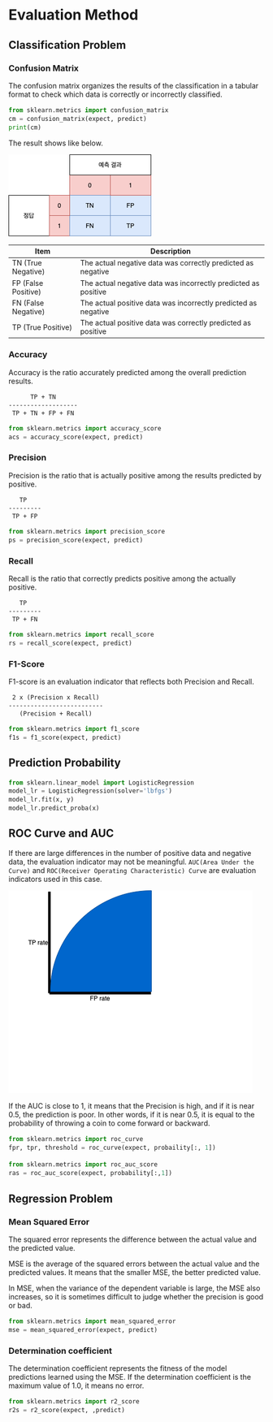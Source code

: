 # Evaluation Method

## Classification Problem

### Confusion Matrix

The confusion matrix organizes the results of the classification in a tabular format to check which data is correctly or incorrectly classified.

```python
from sklearn.metrics import confusion_matrix
cm = confusion_matrix(expect, predict)
print(cm)
```

The result shows like below.

![](./res/confusion_matrix.png)

|Item|Description|
|-|-|
|TN (True Negative) | The actual negative data was correctly predicted as negative|
|FP (False Positive) | The actual negative data was incorrectly predicted as positive|
|FN (False Negative) | The actual positive data was incorrectly predicted as negative|
|TP (True Positive) | The actual positive data was correctly predicted as positive|

### Accuracy

Accuracy is the ratio accurately predicted among the overall prediction results.

```
      TP + TN
-------------------
 TP + TN + FP + FN
```

```python
from sklearn.metrics import accuracy_score
acs = accuracy_score(expect, predict)
```

### Precision

Precision is the ratio that is actually positive among the results predicted by positive.

```
   TP
---------
 TP + FP
```

```python
from sklearn.metrics import precision_score
ps = precision_score(expect, predict)
```

### Recall

Recall is the ratio that correctly predicts positive among the actually positive.

```
   TP
---------
 TP + FN
```

```python
from sklearn.metrics import recall_score
rs = recall_score(expect, predict)
```

### F1-Score

F1-score is an evaluation indicator that reflects both Precision and Recall.

```
 2 x (Precision x Recall)
--------------------------
   (Precision + Recall)
```

```python
from sklearn.metrics import f1_score
f1s = f1_score(expect, predict)
```

## Prediction Probability

```python
from sklearn.linear_model import LogisticRegression
model_lr = LogisticRegression(solver='lbfgs')
model_lr.fit(x, y)
model_lr.predict_proba(x)

```

## ROC Curve and AUC

If there are large differences in the number of positive data and negative data, the evaluation indicator may not be meaningful. `AUC(Area Under the Curve)` and `ROC(Receiver Operating Characteristic) Curve` are evaluation indicators used in this case.

![](./res/roc_curve.png)

If the AUC is close to 1, it means that the Precision is high, and if it is near 0.5, the prediction is poor. In other words, if it is near 0.5, it is equal to the probability of throwing a coin to come forward or backward.

```python
from sklearn.metrics import roc_curve
fpr, tpr, threshold = roc_curve(expect, probaility[:, 1])

from sklearn.metrics import roc_auc_score
ras = roc_auc_score(expect, probability[:,1])
```

## Regression Problem

### Mean Squared Error

The squared error represents the difference between the actual value and the predicted value.

MSE is the average of the squared errors between the actual value and the predicted values. It means that the smaller MSE, the better predicted value.

In MSE, when the variance of the dependent variable is large, the MSE also increases, so it is sometimes difficult to judge whether the precision is good or bad.

```python
from sklearn.metrics import mean_squared_error
mse = mean_squared_error(expect, predict)
```

### Determination coefficient

The determination coefficient represents the fitness of the model predictions learned using the MSE. If the determination coefficient is the maximum value of 1.0, it means no error.

```python
from sklearn.metrics import r2_score
r2s = r2_score(expect, ,predict)
```
